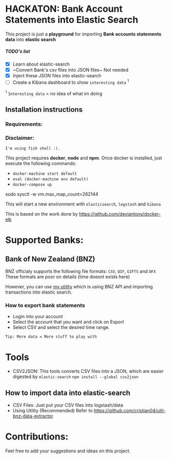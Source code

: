 # HACKATON: Bank Account Statements into Elastic Search
This project is just a **playground** for importing **Bank accounts statements data** into **elastic search**

##### TODO's list 

- [x] Learn about elastic-search
- [x] ~Convert Bank's csv files into JSON files~ Not needed
- [x] Inject these JSON files into elastic-search
- [ ] Create a Kibana dashboard to show `interesting data` <sup>1</sup>

<sup>1</sup> `Interesting data` = no idea of what im doing

## Installation instructions

### Requirements:

### Disclaimer:
`
I'm using fish shell :).
`

This project requires **docker**, **node** and **npm**. Once docker is installed, just execute the following commands:

- `docker-machine start default`
- `eval (docker-machine env default)`
- `docker-compose up`

sudo sysctl -w vm.max_map_count=262144

This will start a new environment with `elasticsearch`, `logstash` and `kibana`

This is based on the work done by https://github.com/deviantony/docker-elk

# Supported Banks:

## Bank of New Zealand (BNZ)

BNZ officialy supports the following file formats: `CSV`, `QIF`, `GIFTS` and `OFX`
These formats are poor on details (time doesnt exists here)

However, you can use [my utility](https://github.com/cristian04/util-bnz-data-extractor) which is using BNZ API and importing transactions into elastic search.

### How to export bank statements
- Login into your account
- Select the account that you want and click on Export
- Select CSV and select the desired time range.

`Tip: More data = More stuff to play with`

# Tools

- CSV2JSON: This tools converts CSV files into a JSON, which are easier digested by `elastic-search`
  `npm install --global csv2json`

## How to import data into elastic-search
- CSV Files: Just put your CSV files into logstash/data
- Using Utility (Recommended) Refer to https://github.com/cristian04/util-bnz-data-extractor

# Contributions:
Feel free to add your suggestions and ideas on this project.
